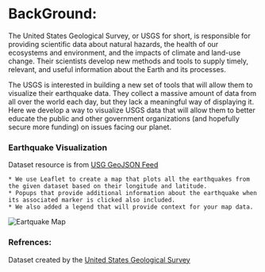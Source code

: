 # BackGround:
The United States Geological Survey, or USGS for short, is responsible for providing scientific data about natural hazards, the health of our ecosystems and environment, and the impacts of climate and land-use change. Their scientists develop new methods and tools to supply timely, relevant, and useful information about the Earth and its processes.

The USGS is interested in building a new set of tools that will allow them to visualize their earthquake data. They collect a massive amount of data from all over the world each day, but they lack a meaningful way of displaying it. Here we develop a way to visualize USGS data that will allow them to better educate the public and other government organizations (and hopefully secure more funding) on issues facing our planet.

### Earthquake Visualization
Dataset resource is from <a href="https://earthquake.usgs.gov/earthquakes/feed/v1.0/geojson.php" target="_blank">USG GeoJSON Feed</a> 

    * We use Leaflet to create a map that plots all the earthquakes from the given dataset based on their longitude and latitude.
    * Popups that provide additional information about the earthquake when its associated marker is clicked also included.
    * We also added a legend that will provide context for your map data.
    
![Eartquake Map](/Images/result.png)


### Refrences: 
Dataset created by the <a href="https://earthquake.usgs.gov/earthquakes/feed/v1.0/geojson.php" target="_blank">United States Geological Survey</a> 